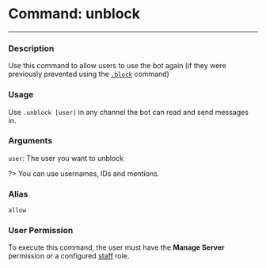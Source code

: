 # Command: unblock
---
### Description
Use this command to allow users to use the bot again (if they were previously prevented using the [`.block`](/staff/block.md) command)

### Usage
Use `.unblock [user]` in any channel the bot can read and send messages in.

### Arguments
`user`: The user you want to unblock 

?> You can use usernames, IDs and mentions.

### Alias
`allow`

### User Permission
To execute this command, the user must have the **Manage Server** permission or a configured [staff](/config/staffroles.md) role.
